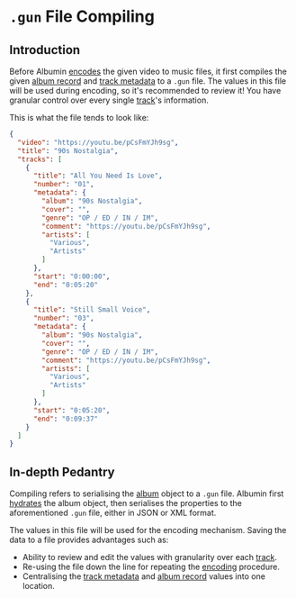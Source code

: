 # `.gun` File Compiling

## Introduction

Before Albumin [encodes](./encoding.md) the given video to music files, it first compiles the given [album record](./album.md) and [track metadata](./track.md) to a `.gun` file. The values in this file will be used during encoding, so it's recommended to review it! You have granular control over every single [track](./track.md)'s information.

This is what the file tends to look like:

```json
{
  "video": "https://youtu.be/pCsFmYJh9sg",
  "title": "90s Nostalgia",
  "tracks": [
    {
      "title": "All You Need Is Love",
      "number": "01",
      "metadata": {
        "album": "90s Nostalgia",
        "cover": "",
        "genre": "OP / ED / IN / IM",
        "comment": "https://youtu.be/pCsFmYJh9sg",
        "artists": [
          "Various",
          "Artists"
        ]
      },
      "start": "0:00:00",
      "end": "0:05:20"
    },
    {
      "title": "Still Small Voice",
      "number": "03",
      "metadata": {
        "album": "90s Nostalgia",
        "cover": "",
        "genre": "OP / ED / IN / IM",
        "comment": "https://youtu.be/pCsFmYJh9sg",
        "artists": [
          "Various",
          "Artists"
        ]
      },
      "start": "0:05:20",
      "end": "0:09:37"
    }
  ]
} 
```

## In-depth Pedantry

Compiling refers to serialising the [album](./album.md) object to a `.gun` file. Albumin first [hydrates](./hydration.md) the album object, then serialises the properties to the aforementioned `.gun` file, either in JSON or XML format.

The values in this file will be used for the encoding mechanism. Saving the data to a file provides advantages such as:

- Ability to review and edit the values with granularity over each [track](./track.md).
- Re-using the file down the line for repeating the [encoding](./encoding.md) procedure.
- Centralising the [track metadata](./track.md) and [album record](./album.md) values into one location.
